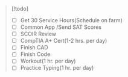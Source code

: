 >[!todo]
> - [ ] Get 30 Service Hours(Schedule on farm)
> - [ ] Common App /Send SAT Scores
> - [ ] SCOIR Review
> - [ ] CompTIA A+ Cert(1-2 hrs. per day)
> - [ ] Finish CAD
> - [ ] Finish Code
> - [ ] Workout(1 hr. per day)
> - [ ] Practice Typing(1 hr. per day)


